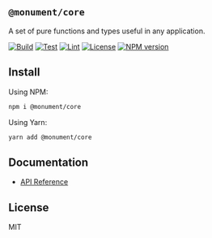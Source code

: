 ## `@monument/core`

A set of pure functions and types useful in any application.

[![Build](https://img.shields.io/github/workflow/status/monumentjs/workspace/Release?logo=typescript&logoColor=white)](https://github.com/monumentjs/workspace/actions)
[![Test](https://img.shields.io/github/workflow/status/monumentjs/workspace/Release?logo=jest&label=test)](https://github.com/monumentjs/workspace/actions)
[![Lint](https://img.shields.io/github/workflow/status/monumentjs/workspace/Release?logo=eslint&label=lint)](https://github.com/monumentjs/workspace/actions)
[![License](https://img.shields.io/github/license/monumentjs/workspace?logo=github)](/LICENSE)
[![NPM version](https://img.shields.io/npm/v/@monument/core?logo=npm&label=version&logoColor=white)](https://www.npmjs.com/package/@monument/core)

## Install

Using NPM:

```bash
npm i @monument/core
```

Using Yarn:

```bash
yarn add @monument/core
```

## Documentation

- [API Reference](https://monumentjs.github.io/workspace/modules/_monument_core.html)

## License

MIT
